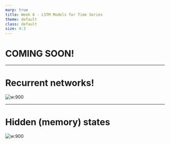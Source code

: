 ```yaml
---
marp: true
title: Week 6 - LSTM Models for Time Series
theme: default
class: default
size: 4:3
---
```


# COMING SOON!

---

# Recurrent networks!

![w:900](https://d2l.ai/_images/unfolded-rnn.svg)

---

# Hidden (memory) states

![w:900](https://d2l.ai/_images/rnn.svg)